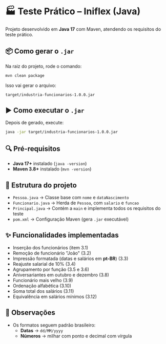 # 🏭 Teste Prático – Iniflex (Java)

Projeto desenvolvido em **Java 17** com Maven, atendendo os requisitos do teste prático.

## 📦 Como gerar o `.jar`

Na raiz do projeto, rode o comando:

```bash
mvn clean package
```

Isso vai gerar o arquivo:

```
target/industria-funcionarios-1.0.0.jar
```

## ▶️ Como executar o `.jar`

Depois de gerado, execute:

```bash
java -jar target/industria-funcionarios-1.0.0.jar
```

## 🔍 Pré-requisitos

- **Java 17+** instalado (`java -version`)
- **Maven 3.8+** instalado (`mvn -version`)

## 📂 Estrutura do projeto

- `Pessoa.java` → Classe base com `nome` e `dataNascimento`
- `Funcionario.java` → Herda de `Pessoa`, com `salario` e `funcao`
- `Principal.java` → Contém a `main` e implementa todos os requisitos do teste
- `pom.xml` → Configuração Maven (gera `.jar` executável)

## ✨ Funcionalidades implementadas

- Inserção dos funcionários (item 3.1)
- Remoção de funcionário "João" (3.2)
- Impressão formatada (datas e salários em **pt-BR**) (3.3)
- Reajuste salarial de 10% (3.4)
- Agrupamento por função (3.5 e 3.6)
- Aniversariantes em outubro e dezembro (3.8)
- Funcionário mais velho (3.9)
- Ordenação alfabética (3.10)
- Soma total dos salários (3.11)
- Equivalência em salários mínimos (3.12)
  
## 📜 Observações
- Os formatos seguem padrão brasileiro:
  - **Datas** → `dd/MM/yyyy`
  - **Números** → milhar com ponto e decimal com vírgula
